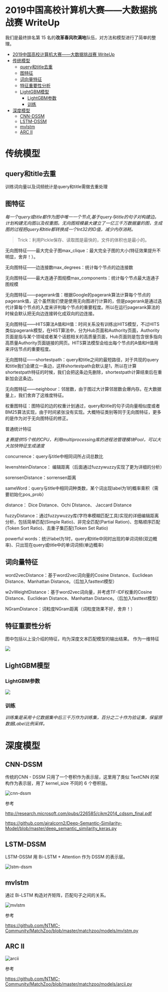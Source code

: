 # 2019中国高校计算机大赛——大数据挑战赛 WriteUp

我们是最终排名第 15 名的**改革春风吹满地**队伍，对方法和模型进行了简单的整理。

   * [2019中国高校计算机大赛——大数据挑战赛 WriteUp](#2019中国高校计算机大赛大数据挑战赛-writeup)
   * [传统模型](#传统模型)
      * [query和title去重](#query和title去重)
      * [图特征](#图特征)
      * [词向量特征](#词向量特征)
      * [特征重要性分析](#特征重要性分析)
      * [LightGBM模型](#lightgbm模型)
         * [LightGBM参数](#lightgbm参数)
         * [训练](#训练)
   * [深度模型](#深度模型)
      * [CNN-DSSM](#cnn-dssm)
      * [LSTM-DSSM](#lstm-dssm)
      * [mvlstm](#mvlstm)
      * [ARC II](#arc-ii)

# 传统模型

## query和title去重

训练词向量以及词频统计是query和title需做去重处理

## 图特征

*每一个query或title都作为图中唯一一个节点,基于query与title的句子对构建边。计划构建无向图以及权重图。无向图规模最大建立了一亿三千万数据量的图，生成图的过程把query和title都转换成一个Int32的ID值，减少内存消耗。*

> Trick：利用Pickle保存、读取图是最快的，文件的体积也是最小的。

无向图特征——最大完全子图max_clique：最大完全子图的大小(特征效果提升不明显，舍弃！）。

无向图特征——边连接数max_degrees：统计每个节点的边连接数

无向图特征——最大连通子图规模max_components：统计每个节点最大连通子图规模

无向图特征——pagerank值：根据Google的pagerank算法计算每个节点的pagerank值，这个虽然我们使是使用无向图进行计算的，但是pagerank是通过迭代计算每个节点的入度来评判每个节点的重要程度。所以在运行pagerank算法的时候会默认把无向边连接转化成双向的边连接。

无向图特征——HITS算法A值和H值：时间关系没有训练出HITS模型，不过HITS类似pagerank模型，在HIST算法中，分为Hub页面和Authority页面，Authority页面是指与某个领域或者某个话题相关的高质量页面，Hub页面则是包含很多指向高质量Authority页面链接的网页。HITS算法模型会给出每个节点的A值和H值用来评估节点的重要程度。

无向图特征——shortestpath：query和title之间的最短路径，对于共现的query和title我们会建立一条边，这样shortestpath会默认是1，所以在计算shortestpath特征的时候，我们会把这条边先删除，shortestpath计算结束后在重新加会这条边。

无向图特征——neighbour：邻居数，由于图过大计算邻居数会爆内存。在大数据量上，我们舍弃了这维度特征。

权重图特征：图特征的边的权重计划通过，query和title的句子词向量相似度或者BM25算法实现，由于时间紧张没有实现。大概特征类别等同于无向图特征，更多的是作为对于无向图特征的修正。

普通统计特征

*复赛提供15个核的CPU，利用multiprocessing库的进程池管理模块Pool，可以大大加快特征生成速度*

concurrence：query与title中相同词所占词总数比

levenshteinDistance： 编辑距离（后面通过fuzzywuzzy实现了更为详细的分析）

sorensenDistance：sorrensen距离

sameWord：query与title中相同词种类数，某个词出现label为1的概率乘积（需要初始化pos_prob）

distance： Dice Distance、Ochi DIstance、 Jaccard Distance

fuzzyDistance：通过fuzzywuzzy库(字符串模糊匹配工具)实现的详细编辑距离分析，包括简单匹配(Simple Ratio)、非完全匹配(Partial Ration)、忽略顺序匹配(Token Sort Ratio)、去重子集匹配(Token Set Ratio)

powerful words：统计label为1时，query和title中同时出现的单词词频(双边概率)、只出现在query或title中的单词词频(单边概率)

## 词向量特征

word2vecDistance：基于word2vec词向量的Cosine Distance、Euclidean Distance、Manhattan Distance。（后加入fasttext模型）

w2vWeightDistance：基于word2vec词向量，并考虑TF-IDF权重的Cosine Distance、Euclidean Distance、Manhattan Distance。（后加入fasttext模型）

NGramDistance：词粒度NGram距离（词粒度效果不好，舍弃！）

## 特征重要性分析

图中包括以上没介绍的特征，均为深度文本匹配模型的输出结果。 作为一维特征

![](images/Code.png)

## LightGBM模型

### LightGBM参数

![](images/params.png)

### 训练

*训练集是采用十亿数据集中后三千万作为训练集，百分之二十作为验证集，保留原数据Label比例采样。*

# 深度模型

## CNN-DSSM

传统的CNN - DSSM 只用了一个卷积作为表示层，这里用了类似 TextCNN 的架构作为表示层，用了 kernel_size 不同的 6 个卷积层。


![cnn-dssm](images/cnn-dssm.png)

参考

http://research.microsoft.com/pubs/226585/cikm2014_cdssm_final.pdf

https://github.com/airalcorn2/Deep-Semantic-Similarity-Model/blob/master/deep_semantic_similarity_keras.py

## LSTM-DSSM

LSTM-DSSM 用 Bi-LSTM + Attention 作为 DSSM 的表示层。

![lstm-dssm](images/lstm-dssm.png)

## mvlstm

通过 Bi-LSTM 构造对齐矩阵，匹配句子之间的关系。

![mvlstm](images/mvlstm.png)

参考

https://github.com/NTMC-Community/MatchZoo/blob/master/matchzoo/models/mvlstm.py

## ARC II

![arcii](images/arcii.png)

参考

https://github.com/NTMC-Community/MatchZoo/blob/master/matchzoo/models/arcii.py